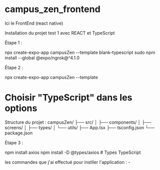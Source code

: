 # campus_zen_frontend
Ici le FrontEnd (react native)


Installation du projet test 1 avec REACT et TypeScript


Étape 1 : 

npx create-expo-app campusZen --template blank-typescript
sudo npm install --global @expo/ngrok@^4.1.0


Étape 2 : 

npx create-expo-app campusZen --template
# Choisir "TypeScript" dans les options

Structure du projet : 
campusZen/
├── src/
│   ├── components/
│   ├── screens/
│   ├── types/
│   └── utils/
├── App.tsx
├── tsconfig.json
└── package.json

Étape 3 : 

npm install axios
npm install -D @types/axios  # Types TypeScript













les commandes que j'ai effectué pour instller l'application : 
    - 